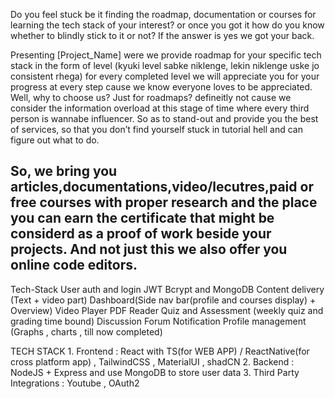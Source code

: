 Do you feel stuck be it finding the roadmap, documentation or courses for learning the tech stack of your interest? or once you got it how do you know whether to blindly stick to it or not? If the answer is yes we got your back.

Presenting [Project_Name] were we provide roadmap for your specific tech stack in the form of level (kyuki level sabke niklenge, lekin niklenge uske jo consistent rhega) for every completed level we will appreciate you for your progress at every step cause we know everyone loves to be appreciated.
Well, why to choose us? Just for roadmaps? defineitly not cause we consider the information overload at this stage of time where every third person is wannabe influencer. So as to stand-out and provide you the best of services, so that you don’t find yourself stuck in tutorial hell and can figure out what to do.

So, we bring you articles,documentations,video/lecutres,paid or free courses with proper research and the place you can earn the certificate that might be considerd as a proof of work beside your projects. And not just this we also offer you online code editors.
--------------------------------------------------------------------------------------------------
Tech-Stack
User auth and login JWT Bcrypt and MongoDB
Content delivery (Text + video part)
Dashboard(Side nav bar(profile and courses display) + Overview)
Video Player
PDF Reader
Quiz and Assessment (weekly quiz and grading time bound)
Discussion Forum
Notification
Profile management (Graphs , charts , till now completed)

TECH STACK
	1. Frontend : React with TS(for WEB APP) / ReactNative(for cross platform app)  ,   TailwindCSS , MaterialUI , shadCN
	2. Backend : NodeJS + Express and use MongoDB to store user data
	3. Third Party Integrations : Youtube , OAuth2
